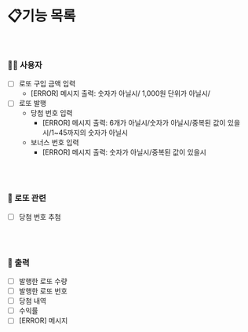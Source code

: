 # 📋기능 목록
<br>

### 🙍‍♀️ 사용자
- [ ] 로또 구입 금액 입력
  - [ERROR] 메시지 출력: 숫자가 아닐시/ 1,000원 단위가 아닐시/ 
- [ ] 로또 발행
  - 당첨 번호 입력
    - [ERROR] 메시지 출력: 6개가 아닐시/숫자가 아닐시/중복된 값이 있을시/1~45까지의 숫자가 아닐시
  - 보너스 번호 입력
    - [ERROR] 메시지 출력: 숫자가 아닐시/중복된 값이 있을시


<br><br>
### 💸 로또 관련
- [ ] 당첨 번호 추첨

<br><br>
### 🎰 출력
- [ ] 발행한 로또 수량
- [ ] 발행한 로또 번호
- [ ] 당첨 내역
- [ ] 수익률
- [ ] [ERROR] 메시지